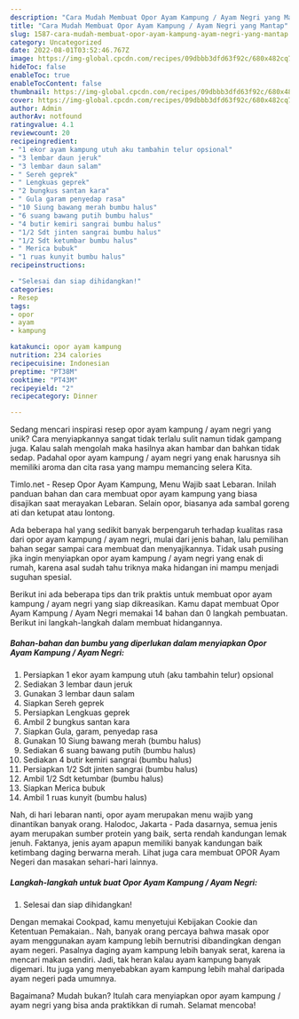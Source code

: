 ```yaml
---
description: "Cara Mudah Membuat Opor Ayam Kampung / Ayam Negri yang Mantap"
title: "Cara Mudah Membuat Opor Ayam Kampung / Ayam Negri yang Mantap"
slug: 1587-cara-mudah-membuat-opor-ayam-kampung-ayam-negri-yang-mantap
category: Uncategorized
date: 2022-08-01T03:52:46.767Z
image: https://img-global.cpcdn.com/recipes/09dbbb3dfd63f92c/680x482cq70/opor-ayam-kampung-ayam-negri-foto-resep-utama.jpg
hideToc: false
enableToc: true
enableTocContent: false
thumbnail: https://img-global.cpcdn.com/recipes/09dbbb3dfd63f92c/680x482cq70/opor-ayam-kampung-ayam-negri-foto-resep-utama.jpg
cover: https://img-global.cpcdn.com/recipes/09dbbb3dfd63f92c/680x482cq70/opor-ayam-kampung-ayam-negri-foto-resep-utama.jpg
author: Admin
authorAv: notfound
ratingvalue: 4.1
reviewcount: 20
recipeingredient:
- "1 ekor ayam kampung utuh aku tambahin telur opsional"
- "3 lembar daun jeruk"
- "3 lembar daun salam"
- " Sereh geprek"
- " Lengkuas geprek"
- "2 bungkus santan kara"
- " Gula garam penyedap rasa"
- "10 Siung bawang merah bumbu halus"
- "6 suang bawang putih bumbu halus"
- "4 butir kemiri sangrai bumbu halus"
- "1/2 Sdt jinten sangrai bumbu halus"
- "1/2 Sdt ketumbar bumbu halus"
- " Merica bubuk"
- "1 ruas kunyit bumbu halus"
recipeinstructions:

- "Selesai dan siap dihidangkan!"
categories:
- Resep
tags:
- opor
- ayam
- kampung

katakunci: opor ayam kampung 
nutrition: 234 calories
recipecuisine: Indonesian
preptime: "PT38M"
cooktime: "PT43M"
recipeyield: "2"
recipecategory: Dinner

---
```





Sedang mencari inspirasi resep opor ayam kampung / ayam negri yang unik? Cara menyiapkannya sangat tidak terlalu sulit namun tidak gampang juga. Kalau salah mengolah maka hasilnya akan hambar dan bahkan tidak sedap. Padahal opor ayam kampung / ayam negri yang enak harusnya sih memiliki aroma dan cita rasa yang mampu memancing selera Kita.





Timlo.net - Resep Opor Ayam Kampung, Menu Wajib saat Lebaran. Inilah panduan bahan dan cara membuat opor ayam kampung yang biasa disajikan saat merayakan Lebaran. Selain opor, biasanya ada sambal goreng ati dan ketupat atau lontong.

Ada beberapa hal yang sedikit banyak berpengaruh terhadap kualitas rasa dari opor ayam kampung / ayam negri, mulai dari jenis bahan, lalu pemilihan bahan segar sampai cara membuat dan menyajikannya. Tidak usah pusing jika ingin menyiapkan opor ayam kampung / ayam negri yang enak di rumah, karena asal sudah tahu triknya maka hidangan ini mampu menjadi suguhan spesial.






Berikut ini ada beberapa tips dan trik praktis untuk membuat opor ayam kampung / ayam negri yang siap dikreasikan. Kamu dapat membuat Opor Ayam Kampung / Ayam Negri memakai 14 bahan dan 0 langkah pembuatan. Berikut ini langkah-langkah dalam membuat hidangannya.

<!--inarticleads1-->

##### Bahan-bahan dan bumbu yang diperlukan dalam menyiapkan Opor Ayam Kampung / Ayam Negri:

1. Persiapkan 1 ekor ayam kampung utuh (aku tambahin telur) opsional
1. Sediakan 3 lembar daun jeruk
1. Gunakan 3 lembar daun salam
1. Siapkan  Sereh geprek
1. Persiapkan  Lengkuas geprek
1. Ambil 2 bungkus santan kara
1. Siapkan  Gula, garam, penyedap rasa
1. Gunakan 10 Siung bawang merah (bumbu halus)
1. Sediakan 6 suang bawang putih (bumbu halus)
1. Sediakan 4 butir kemiri sangrai (bumbu halus)
1. Persiapkan 1/2 Sdt jinten sangrai (bumbu halus)
1. Ambil 1/2 Sdt ketumbar (bumbu halus)
1. Siapkan  Merica bubuk
1. Ambil 1 ruas kunyit (bumbu halus)


Nah, di hari lebaran nanti, opor ayam merupakan menu wajib yang dinantikan banyak orang. Halodoc, Jakarta - Pada dasarnya, semua jenis ayam merupakan sumber protein yang baik, serta rendah kandungan lemak jenuh. Faktanya, jenis ayam apapun memiliki banyak kandungan baik ketimbang daging berwarna merah. Lihat juga cara membuat OPOR Ayam Negeri dan masakan sehari-hari lainnya. 

<!--inarticleads2-->

##### Langkah-langkah untuk buat Opor Ayam Kampung / Ayam Negri:


1. Selesai dan siap dihidangkan!

Dengan memakai Cookpad, kamu menyetujui Kebijakan Cookie dan Ketentuan Pemakaian.. Nah, banyak orang percaya bahwa masak opor ayam menggunakan ayam kampung lebih bernutrisi dibandingkan dengan ayam negeri. Pasalnya daging ayam kampung lebih banyak serat, karena ia mencari makan sendiri. Jadi, tak heran kalau ayam kampung banyak digemari. Itu juga yang menyebabkan ayam kampung lebih mahal daripada ayam negeri pada umumnya. 

Bagaimana? Mudah bukan? Itulah cara menyiapkan opor ayam kampung / ayam negri yang bisa anda praktikkan di rumah. Selamat mencoba!
